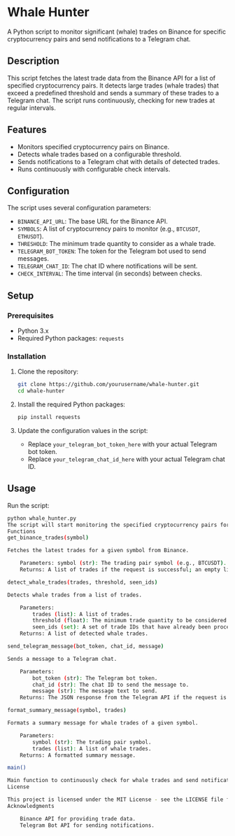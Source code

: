 # Whale Hunter

A Python script to monitor significant (whale) trades on Binance for specific cryptocurrency pairs and send notifications to a Telegram chat.

## Description

This script fetches the latest trade data from the Binance API for a list of specified cryptocurrency pairs. It detects large trades (whale trades) that exceed a predefined threshold and sends a summary of these trades to a Telegram chat. The script runs continuously, checking for new trades at regular intervals.

## Features

- Monitors specified cryptocurrency pairs on Binance.
- Detects whale trades based on a configurable threshold.
- Sends notifications to a Telegram chat with details of detected trades.
- Runs continuously with configurable check intervals.

## Configuration

The script uses several configuration parameters:

- `BINANCE_API_URL`: The base URL for the Binance API.
- `SYMBOLS`: A list of cryptocurrency pairs to monitor (e.g., `BTCUSDT`, `ETHUSDT`).
- `THRESHOLD`: The minimum trade quantity to consider as a whale trade.
- `TELEGRAM_BOT_TOKEN`: The token for the Telegram bot used to send messages.
- `TELEGRAM_CHAT_ID`: The chat ID where notifications will be sent.
- `CHECK_INTERVAL`: The time interval (in seconds) between checks.

## Setup

### Prerequisites

- Python 3.x
- Required Python packages: `requests`

### Installation

1. Clone the repository:
    ```sh
    git clone https://github.com/yourusername/whale-hunter.git
    cd whale-hunter
    ```

2. Install the required Python packages:
    ```sh
    pip install requests
    ```

3. Update the configuration values in the script:
    - Replace `your_telegram_bot_token_here` with your actual Telegram bot token.
    - Replace `your_telegram_chat_id_here` with your actual Telegram chat ID.

## Usage

Run the script:
```sh
python whale_hunter.py
The script will start monitoring the specified cryptocurrency pairs for whale trades and send notifications to the configured Telegram chat.
Functions
get_binance_trades(symbol)

Fetches the latest trades for a given symbol from Binance.

    Parameters: symbol (str): The trading pair symbol (e.g., BTCUSDT).
    Returns: A list of trades if the request is successful; an empty list otherwise.

detect_whale_trades(trades, threshold, seen_ids)

Detects whale trades from a list of trades.

    Parameters:
        trades (list): A list of trades.
        threshold (float): The minimum trade quantity to be considered a whale trade.
        seen_ids (set): A set of trade IDs that have already been processed.
    Returns: A list of detected whale trades.

send_telegram_message(bot_token, chat_id, message)

Sends a message to a Telegram chat.

    Parameters:
        bot_token (str): The Telegram bot token.
        chat_id (str): The chat ID to send the message to.
        message (str): The message text to send.
    Returns: The JSON response from the Telegram API if the request is successful; None otherwise.

format_summary_message(symbol, trades)

Formats a summary message for whale trades of a given symbol.

    Parameters:
        symbol (str): The trading pair symbol.
        trades (list): A list of whale trades.
    Returns: A formatted summary message.

main()

Main function to continuously check for whale trades and send notifications.
License

This project is licensed under the MIT License - see the LICENSE file for details.
Acknowledgments

    Binance API for providing trade data.
    Telegram Bot API for sending notifications.

